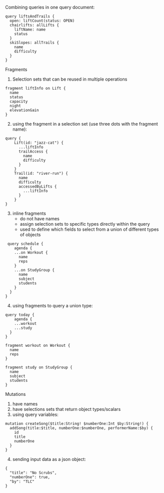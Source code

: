 Combining queries in one query document:
```
query liftsAndTrails {
  open: liftCount(status: OPEN)
  chairlifts: allLifts {
    liftName: name
    status
  }
  skiSlopes: allTrails {
    name
    difficulty
  }
}
```

Fragments
1. Selection sets that can be reused in multiple operations
```
fragment liftInfo on Lift {
  name
  status
  capacity
  night
  elevationGain
}
```
2. using the fragment in a selection set (use three dots with the fragment name):
```
query {
    Lift(id: "jazz-cat") {
      ...liftInfo
      trailAccess {
        name
        difficulty
      }
    }
    Trail(id: "river-run") {
      name
      difficulty
      accessedByLifts {
        ...liftInfo
      }
    }
}
```
3. inline fragments
    - do not have names
    - assign selection sets to specific types directly within the query
    - used to define which fields to select from a union of different types of objects
```
 query schedule {
    agenda {
    ...on Workout {
      name
      reps
    }
    ...on StudyGroup {
      name
      subject
      students
    }
  }
}
```
4. using fragments to query a union type:
```
query today {
    agenda {
    ...workout
    ...study
  }
}

fragment workout on Workout {
  name
  reps
}

fragment study on StudyGroup {
  name
  subject
  students
}
```

Mutations
1. have names
2. have selections sets that return object types/scalars
3. using query variables:
```
mutation createSong($title:String! $numberOne:Int $by:String!) {
  addSong(title:$title, numberOne:$numberOne, performerName:$by) {
    id
    title
    numberOne
  }
}
```
4. sending input data as a json object:
```
{
  "title": "No Scrubs",
  "numberOne": true,
  "by": "TLC"
}
```
